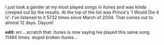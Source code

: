 ---
layout: post
wordpress_id: 154
wordpress_url: http://noesbueno.com/archives/154
date: '2006-10-30 20:35:10 -0600'
date_gmt: '2006-10-31 01:35:10 -0600'
body: |
  <p>I just took a gander at my most played songs in itunes and was kinda creeped out by the results.  At the top of the list was Prince's 'I Would Die 4 U'.  I've listened to it 5732 times since March of 2004.  That comes out to almost 12 days.  Dayum!</p>
  <p><strong>edit:</strong> err....scratch that.  itunes is now saying Ive played this same song 11464 times.  stupid broken itunes...</p>
---